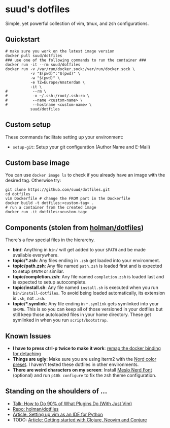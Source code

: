 # suud's dotfiles
Simple, yet powerful collection of vim, tmux, and zsh configurations.

## Quickstart
```
# make sure you work on the latest image version
docker pull suud/dotfiles
### use one of the following commands to run the container ###
docker run -it --rm suud/dotfiles
docker run -v /var/run/docker.sock:/var/run/docker.sock \
           -v "$(pwd)":"$(pwd)" \
           -w "$(pwd)" \
           -e TZ=Europe/Amsterdam \
           -it \
#           --rm \
#           -v ~/.ssh:/root/.ssh:ro \
#           --name <custom-name> \
#           --hostname <custom-name> \
           suud/dotfiles
```

## Custom setup

These commands facilitate setting up your environment:

- `setup-git`: Setup your git configuration (Author Name and E-Mail)


## Custom base image
You can use `docker image ls` to check if you already have an image with the
desired tag. Otherwise try:

```
git clone https://github.com/suud/dotfiles.git
cd dotfiles
vim Dockerfile # change the FROM part in the Dockerfile
docker build -t dotfiles:<custom-tag> .
# run a container from the created image
docker run -it dotfiles:<custom-tag>
```


## Components (stolen from [holman/dotfiles](https://github.com/holman/dotfiles))

There's a few special files in the hierarchy.

- **bin/**: Anything in `bin/` will get added to your `$PATH` and be made
  available everywhere.
- **topic/\*.zsh**: Any files ending in `.zsh` get loaded into your
  environment.
- **topic/path.zsh**: Any file named `path.zsh` is loaded first and is
  expected to setup `$PATH` or similar.
- **topic/completion.zsh**: Any file named `completion.zsh` is loaded
  last and is expected to setup autocomplete.
- **topic/install.sh**: Any file named `install.sh` is executed when you run `bin/install-dotfiles`. To avoid being loaded automatically, its extension is `.sh`, not `.zsh`.
- **topic/\*.symlink**: Any file ending in `*.symlink` gets symlinked into
  your `$HOME`. This is so you can keep all of those versioned in your dotfiles
  but still keep those autoloaded files in your home directory. These get
  symlinked in when you run `script/bootstrap`.

## Known Issues
- **I have to press ctrl-p twice to make it work**: [remap the docker binding for detaching](https://stackoverflow.com/questions/20828657/docker-change-ctrlp-to-something-else)
- **Things are ugly**: Make sure you are using iterm2 with the [Nord color preset](https://github.com/arcticicestudio/nord-iterm2#installation). I haven't tested these dotfiles in other environments.
- **There are weird characters on my screen**: Install [Meslo Nerd Font](https://github.com/romkatv/powerlevel10k#fonts) (optional) and run `p10k configure` to fix the zsh theme configuration.

## Standing on the shoulders of ...
- [Talk: How to Do 90% of What Plugins Do (With Just Vim)](https://youtu.be/XA2WjJbmmoM)
- [Repo: holman/dotfiles](https://github.com/holman/dotfiles)
- [Article: Setting up vim as an IDE for Python](https://medium.com/@hanspinckaers/setting-up-vim-as-an-ide-for-python-773722142d1d)
- TODO: [Article: Getting started with Clojure, Neovim and Conjure](https://oli.me.uk/getting-started-with-clojure-neovim-and-conjure-in-minutes/)
